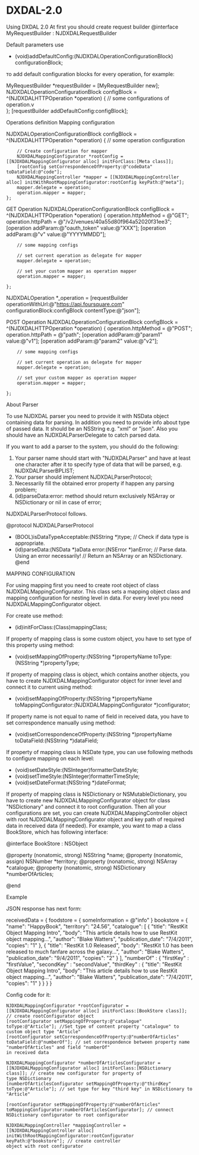 DXDAL-2.0
=========

Using DXDAL 2.0
At first you should create request builder
@interface MyRequestBuilder : NJDXDALRequestBuilder


Default parameters
use
- (void)addDefaultConfig:(NJDXDALOperationConfigurationBlock) configurationBlock;

то add default configuration blocks for every operation, for example:

MyRequestBuilder *requestBuilder = [MyRequestBuilder new];
    NJDXDALOperationConfigurationBlock configBlock = ^(NJDXDALHTTPOperation *operation)
    {
      // some configurations of operation.v   
    };
[requestBuilder addDefaultConfig:configBlock];



Operations definition
Mapping configuration

NJDXDALOperationConfigurationBlock configBlock = ^(NJDXDALHTTPOperation *operation)
    {
		// some operation configuration        
        
		// Create configuration for mapper
        NJDXDALMappingConfigurator *rootConfig = [[NJDXDALMappingConfigurator alloc] initForClass:[Meta class]];
        [rootConfig setCorrespondenceOfProperty:@"codeData" toDataField:@"code"];
        NJDXDALMappingController *mapper = [[NJDXDALMappingController alloc] initWithRootMappingConfigurator:rootConfig keyPath:@"meta"];
        mapper.delegate = operation;
        operation.mapper = mapper;
    };


GET Operation
NJDXDALOperationConfigurationBlock configBlock = ^(NJDXDALHTTPOperation *operation)
    {
        operation.httpMethod = @"GET";
        operation.httpPath = @"/v2/venues/40a55d80f964a52020f31ee3";
        [operation addParam:@"oauth_token" value:@"XXX"];
        [operation addParam:@"v" value:@"YYYYMMDD"];
        
		// some mapping configs
		
		// set current operation as delegate for mapper        	        
        mapper.delegate = operation;

		// set your custom mapper as operation mapper
        operation.mapper = mapper;
        
    };


NJDXDALOperation *_operation = [requestBuilder operationWithUrl:@"https://api.foursquare.com" configurationBlock:configBlock contentType:@"json"];

POST Operation
NJDXDALOperationConfigurationBlock configBlock = ^(NJDXDALHTTPOperation *operation)
    {
        operation.httpMethod = @"POST";
        operation.httpPath = @"path";
        [operation addParam:@"param1" value:@"v1"];
        [operation addParam:@"param2" value:@"v2"];
        
		// some mapping configs
		
		// set current operation as delegate for mapper        	        
        mapper.delegate = operation;

		// set your custom mapper as operation mapper
        operation.mapper = mapper;
        
    };


About Parser

To use NJDXDAL parser you need to provide it with NSData object containing data for parsing. In addition you need to provide info about type of passed data. It should be an NSString e.g. "xml" or "json". Also you should have an NJDXDALParserDelegate to catch parsed data.

If you want to add a parser to the system, you should do the following:

1. Your parser name should start with "NJDXDALParser" and have at least one character after it to specify type of data that will be parsed, e.g. NJDXDALParserBPLIST;
2. Your parser should implement NJDXDALParserProtocol;
3. Necessarily fill the obtained error property if happen any parsing problem;
4. (id)parseData:error: method should return exclusively NSArray or NSDictionary or nil in case of error;

NJDXDALParserProtocol follows.

@protocol NJDXDALParserProtocol <NSObject>

+ (BOOL)isDataTypeAcceptable:(NSString *)type;              // Check if data type is appropriate.
+ (id)parseData:(NSData *)aData error:(NSError *)anError;   // Parse data. Using an error necessarily! 
															// Return an NSArray or an NSDictionary.
@end



MAPPING CONFIGURATION

For using mapping first you need to create root object of class NJDXDALMappingConfigurator. This class sets a mapping object class and mapping configuration for nesting level in data.  For every level you need NJDXDALMappingConfigurator object. 

For create use method:
- (id)initForClass:(Class)mappingClass;

If property of mapping class is some custom object, you have to set type of this property using method:
- (void)setMappingOfProperty:(NSString *)propertyName toType:(NSString *)propertyType;

If property of mapping class is object, which contains another objects, you have to create NJDXDALMappingConfigurator object for inner level and connect it to current using method:
- (void)setMappingOfProperty:(NSString *)propertyName toMappingConfigurator:(NJDXDALMappingConfigurator *)configurator;

If property name is not equal to name of field in received data, you have to set correspondence manually using method:
- (void)setCorrespondenceOfProperty:(NSString *)propertyName toDataField:(NSString *)dataField;

If property of mapping class is NSDate type, you can use following methods to configure mapping on each level:
- (void)setDateStyle:(NSInteger)formatterDateStyle;
- (void)setTimeStyle:(NSInteger)formatterTimeStyle;
- (void)setDateFormat:(NSString *)dateFormat;

If property of mapping class is NSDictionary or NSMutableDictionary, you have to create new NJDXDALMappingConfigurator object for class "NSDictionary" and connect it to root configuration.
Then all your configurations are set, you can create NJDXDALMappingController object with root NJDXDALMappingConfigurator object and key path of required data in received data (if needed).
For example, you want to map a class BookStore, which has following interface:

@interface BookStore : NSObject

@property (nonatomic, strong) NSString *name;
@property (nonatomic, assign) NSNumber *territory;
@property (nonatomic, strong) NSArray *catalogue;
@property (nonatomic, strong) NSDictionary *numberOfArticles;

@end


Example

JSON response has next form:

receivedData = {
    foodstore = {
    	someInformation = @"info"
    }
    bookstore = 
    {
        "name": "HappyBook",
        "territory": "24.56",
        "catalogue":
            [
                { 
                    "title": "RestKit Object Mapping Intro",
                    "body": "This article details how to use RestKit object mapping...",
                    "author": "Blake Watters",
                    "publication_date": "7/4/2011",
                    "copies": "1"
                },
                { 
                    "title": "RestKit 1.0 Released",
                    "body": "RestKit 1.0 has been released to much fanfare across the galaxy...",
                    "author": "Blake Watters",
                    "publication_date": "9/4/2011",
                    "copies": "2"
                }
            ],
         "numberOf" : 
            {
                "firstKey" : "firstValue",
                "secondKey" : "secondValue",
                "thirdKey" : 
                    { 
                        "title": "RestKit Object Mapping Intro",
                        "body": "This article details how to use RestKit object mapping...",
                        "author": "Blake Watters",
                        "publication_date": "7/4/2011",
                        "copies": "1"
                    }
            }
    }
}

Config code for it:

    NJDXDALMappingConfigurator *rootConfigurator = [[NJDXDALMappingConfigurator alloc] initForClass:[BookStore class]]; // create rootConfigurator object
    [rootConfigurator setMappingOfProperty:@"catalogue" toType:@"Article"]; //Set type of content property "catalogue" to custom object type "Article"
    [rootConfigurator setCorrespondenceOfProperty:@"numberOfArticles" toDataField:@"numberOf"]; // set correspondence between property name "numberOfArticles" and field "numberOf" 																									in received data
       
    NJDXDALMappingConfigurator *numberOfArticlesConfigurator = [[NJDXDALMappingConfigurator alloc] initForClass:[NSDictionary class]]; // create new configurator for property of 																																			type NSDictionary
    [numberOfArticlesConfigurator setMappingOfProperty:@"thirdKey" toType:@"Article"]; // set type for key "third key" in NSDictionary to "Article"
    
    [rootConfigurator setMappingOfProperty:@"numberOfArticles" toMappingConfigurator:numberOfArticlesConfigurator]; // connect NSDictionary configurator to root configurator
        
    NJDXDALMappingController *mappingController = [[NJDXDALMappingController alloc] initWithRootMappingConfigurator:rootConfigurator keyPath:@"bookstore"]; // create controller 																																object with root configurator
